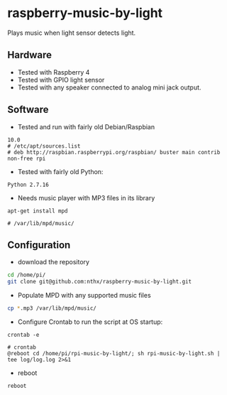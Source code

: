 # raspberry-music-by-light
Plays music when light sensor detects light.

## Hardware
* Tested with Raspberry 4
* Tested with GPIO light sensor
* Tested with any speaker connected to analog mini jack output.

## Software
* Tested and run with fairly old Debian/Raspbian
```
10.0
# /etc/apt/sources.list
# deb http://raspbian.raspberrypi.org/raspbian/ buster main contrib non-free rpi
```

* Tested with fairly old Python:

```
Python 2.7.16
```

* Needs music player with MP3 files in its library
```
apt-get install mpd

# /var/lib/mpd/music/
```

## Configuration

* download the repository
```sh
cd /home/pi/
git clone git@github.com:nthx/raspberry-music-by-light.git
```

* Populate MPD with any supported music files
```sh
cp *.mp3 /var/lib/mpd/music/
```

* Configure Crontab to run the script at OS startup:
```
crontab -e
```

```
# crontab
@reboot cd /home/pi/rpi-music-by-light/; sh rpi-music-by-light.sh | tee log/log.log 2>&1
```

* reboot
```
reboot
```
